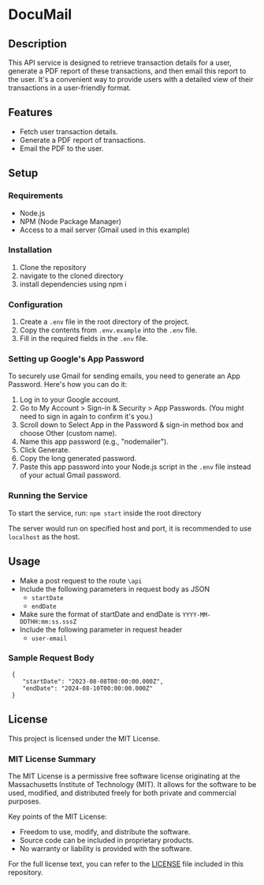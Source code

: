 # DocuMail

## Description
This API service is designed to retrieve transaction details for a user, generate a PDF report of these transactions, and then email this report to the user. It's a convenient way to provide users with a detailed view of their transactions in a user-friendly format.

## Features
- Fetch user transaction details.
- Generate a PDF report of transactions.
- Email the PDF to the user.

## Setup

### Requirements
- Node.js
- NPM (Node Package Manager)
- Access to a mail server (Gmail used in this example)

### Installation
1. Clone the repository
2. navigate to the cloned directory
3. install dependencies using npm i


### Configuration
1. Create a `.env` file in the root directory of the project.
2. Copy the contents from `.env.example` into the `.env` file.
3. Fill in the required fields in the `.env` file.

### Setting up Google's App Password
To securely use Gmail for sending emails, you need to generate an App Password. Here's how you can do it:

1. Log in to your Google account.
2. Go to My Account > Sign-in & Security > App Passwords. (You might need to sign in again to confirm it's you.)
3. Scroll down to Select App in the Password & sign-in method box and choose Other (custom name).
4. Name this app password (e.g., "nodemailer").
5. Click Generate.
6. Copy the long generated password.
7. Paste this app password into your Node.js script in the `.env` file instead of your actual Gmail password.

### Running the Service
To start the service, run: `npm start` inside the root directory

The server would run on specified host and port, it is recommended to use `localhost` as the host.

## Usage

* Make a post request to the route `\api`
* Include the following parameters in request body as JSON 
   - `startDate`
   - `endDate`
* Make sure the format of startDate and endDate is `YYYY-MM-DDTHH:mm:ss.sssZ`
* Include the following parameter in request header
    - `user-email`

### Sample Request Body

     {
        "startDate": "2023-08-08T00:00:00.000Z",
        "endDate": "2024-08-10T00:00:00.000Z"
     }

  
## License
This project is licensed under the MIT License.

### MIT License Summary
The MIT License is a permissive free software license originating at the Massachusetts Institute of Technology (MIT). It allows for the software to be used, modified, and distributed freely for both private and commercial purposes.

Key points of the MIT License:
- Freedom to use, modify, and distribute the software.
- Source code can be included in proprietary products.
- No warranty or liability is provided with the software.

For the full license text, you can refer to the [LICENSE](LICENSE) file included in this repository.

